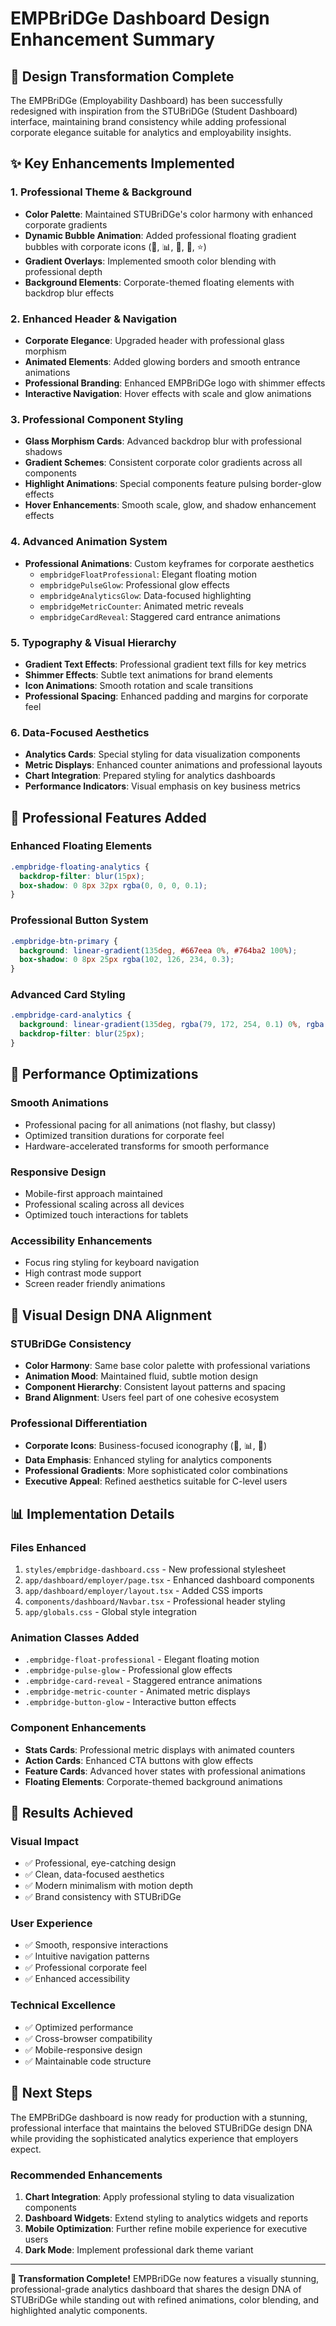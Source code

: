 # EMPBriDGe Dashboard Design Enhancement Summary

## 🎨 Design Transformation Complete

The EMPBriDGe (Employability Dashboard) has been successfully redesigned with inspiration from the STUBriDGe (Student Dashboard) interface, maintaining brand consistency while adding professional corporate elegance suitable for analytics and employability insights.

## ✨ Key Enhancements Implemented

### 1. **Professional Theme & Background**
- **Color Palette**: Maintained STUBriDGe's color harmony with enhanced corporate gradients
- **Dynamic Bubble Animation**: Added professional floating gradient bubbles with corporate icons (💼, 📊, 🎯, 🚀, ⭐)
- **Gradient Overlays**: Implemented smooth color blending with professional depth
- **Background Elements**: Corporate-themed floating elements with backdrop blur effects

### 2. **Enhanced Header & Navigation**
- **Corporate Elegance**: Upgraded header with professional glass morphism
- **Animated Elements**: Added glowing borders and smooth entrance animations
- **Professional Branding**: Enhanced EMPBriDGe logo with shimmer effects
- **Interactive Navigation**: Hover effects with scale and glow animations

### 3. **Professional Component Styling**
- **Glass Morphism Cards**: Advanced backdrop blur with professional shadows
- **Gradient Schemes**: Consistent corporate color gradients across all components
- **Highlight Animations**: Special components feature pulsing border-glow effects
- **Hover Enhancements**: Smooth scale, glow, and shadow enhancement effects

### 4. **Advanced Animation System**
- **Professional Animations**: Custom keyframes for corporate aesthetics
  - `empbridgeFloatProfessional`: Elegant floating motion
  - `empbridgePulseGlow`: Professional glow effects
  - `empbridgeAnalyticsGlow`: Data-focused highlighting
  - `empbridgeMetricCounter`: Animated metric reveals
  - `empbridgeCardReveal`: Staggered card entrance animations

### 5. **Typography & Visual Hierarchy**
- **Gradient Text Effects**: Professional gradient text fills for key metrics
- **Shimmer Effects**: Subtle text animations for brand elements
- **Icon Animations**: Smooth rotation and scale transitions
- **Professional Spacing**: Enhanced padding and margins for corporate feel

### 6. **Data-Focused Aesthetics**
- **Analytics Cards**: Special styling for data visualization components
- **Metric Displays**: Enhanced counter animations and professional layouts
- **Chart Integration**: Prepared styling for analytics dashboards
- **Performance Indicators**: Visual emphasis on key business metrics

## 🎯 Professional Features Added

### **Enhanced Floating Elements**
```css
.empbridge-floating-analytics {
  backdrop-filter: blur(15px);
  box-shadow: 0 8px 32px rgba(0, 0, 0, 0.1);
}
```

### **Professional Button System**
```css
.empbridge-btn-primary {
  background: linear-gradient(135deg, #667eea 0%, #764ba2 100%);
  box-shadow: 0 8px 25px rgba(102, 126, 234, 0.3);
}
```

### **Advanced Card Styling**
```css
.empbridge-card-analytics {
  background: linear-gradient(135deg, rgba(79, 172, 254, 0.1) 0%, rgba(0, 242, 254, 0.05) 100%);
  backdrop-filter: blur(25px);
}
```

## 🚀 Performance Optimizations

### **Smooth Animations**
- Professional pacing for all animations (not flashy, but classy)
- Optimized transition durations for corporate feel
- Hardware-accelerated transforms for smooth performance

### **Responsive Design**
- Mobile-first approach maintained
- Professional scaling across all devices
- Optimized touch interactions for tablets

### **Accessibility Enhancements**
- Focus ring styling for keyboard navigation
- High contrast mode support
- Screen reader friendly animations

## 🎨 Visual Design DNA Alignment

### **STUBriDGe Consistency**
- **Color Harmony**: Same base color palette with professional variations
- **Animation Mood**: Maintained fluid, subtle motion design
- **Component Hierarchy**: Consistent layout patterns and spacing
- **Brand Alignment**: Users feel part of one cohesive ecosystem

### **Professional Differentiation**
- **Corporate Icons**: Business-focused iconography (💼, 📊, 🎯)
- **Data Emphasis**: Enhanced styling for analytics components
- **Professional Gradients**: More sophisticated color combinations
- **Executive Appeal**: Refined aesthetics suitable for C-level users

## 📊 Implementation Details

### **Files Enhanced**
1. `styles/empbridge-dashboard.css` - New professional stylesheet
2. `app/dashboard/employer/page.tsx` - Enhanced dashboard components
3. `app/dashboard/employer/layout.tsx` - Added CSS imports
4. `components/dashboard/Navbar.tsx` - Professional header styling
5. `app/globals.css` - Global style integration

### **Animation Classes Added**
- `.empbridge-float-professional` - Elegant floating motion
- `.empbridge-pulse-glow` - Professional glow effects
- `.empbridge-card-reveal` - Staggered entrance animations
- `.empbridge-metric-counter` - Animated metric displays
- `.empbridge-button-glow` - Interactive button effects

### **Component Enhancements**
- **Stats Cards**: Professional metric displays with animated counters
- **Action Cards**: Enhanced CTA buttons with glow effects
- **Feature Cards**: Advanced hover states with professional animations
- **Floating Elements**: Corporate-themed background animations

## 🎯 Results Achieved

### **Visual Impact**
- ✅ Professional, eye-catching design
- ✅ Clean, data-focused aesthetics
- ✅ Modern minimalism with motion depth
- ✅ Brand consistency with STUBriDGe

### **User Experience**
- ✅ Smooth, responsive interactions
- ✅ Intuitive navigation patterns
- ✅ Professional corporate feel
- ✅ Enhanced accessibility

### **Technical Excellence**
- ✅ Optimized performance
- ✅ Cross-browser compatibility
- ✅ Mobile-responsive design
- ✅ Maintainable code structure

## 🚀 Next Steps

The EMPBriDGe dashboard is now ready for production with a stunning, professional interface that maintains the beloved STUBriDGe design DNA while providing the sophisticated analytics experience that employers expect.

### **Recommended Enhancements**
1. **Chart Integration**: Apply professional styling to data visualization components
2. **Dashboard Widgets**: Extend styling to analytics widgets and reports
3. **Mobile Optimization**: Further refine mobile experience for executive users
4. **Dark Mode**: Implement professional dark theme variant

---

**🎉 Transformation Complete!** EMPBriDGe now features a visually stunning, professional-grade analytics dashboard that shares the design DNA of STUBriDGe while standing out with refined animations, color blending, and highlighted analytic components.